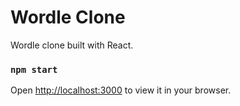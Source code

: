 # Wordle Clone

Wordle clone built with React.

### `npm start`

Open [http://localhost:3000](http://localhost:3000) to view it in your browser.
